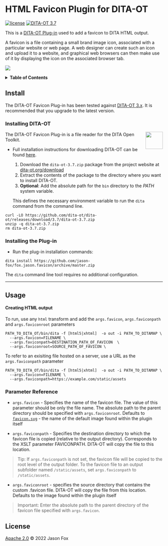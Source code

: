 # HTML Favicon Plugin for DITA-OT

[![license](https://img.shields.io/github/license/jason-fox/fox.jason.favicon.svg)](http://www.apache.org/licenses/LICENSE-2.0)
[![DITA-OT 3.7](https://img.shields.io/badge/DITA--OT-3.7-blue.svg)](http://www.dita-ot.org/3.7)

This is a [DITA-OT Plug-in](https://www.dita-ot.org/plugins) used to add a favicon to DITA HTML output.

A favicon is a file containing a small brand image icon, associated with a particular website or web page.  A web designer can create such an icon and 
upload it to a website, and graphical web browsers can then make use of it by displaying the icon on the associated browser tab.

![](https://jason-fox.github.io/fox.jason.favicon/favicon.png)

<details>
<summary><strong>Table of Contents</strong></summary>

-   [Background](#background)
-   [Install](#install)
    -   [Installing DITA-OT](#installing-dita-ot)
    -   [Installing the Plug-in](#installing-the-plug-in)
-   [Usage](#usage)
-   [License](#license)

</details>

## Install

The DITA-OT Favicon Plug-in  has been tested against [DITA-OT 3.x](http://www.dita-ot.org/download). It is recommended
that you upgrade to the latest version.

### Installing DITA-OT

<a href="https://www.dita-ot.org"><img src="https://www.dita-ot.org/images/dita-ot-logo.svg" align="right" height="55"></a>

The DITA-OT Favicon Plug-in  is a file reader for the DITA Open Toolkit.

-   Full installation instructions for downloading DITA-OT can be found
    [here](https://www.dita-ot.org/3.7/topics/installing-client.html).

    1.  Download the `dita-ot-3.7.zip` package from the project website at
        [dita-ot.org/download](https://www.dita-ot.org/download)
    2.  Extract the contents of the package to the directory where you want to install DITA-OT.
    3.  **Optional**: Add the absolute path for the `bin` directory to the _PATH_ system variable.

    This defines the necessary environment variable to run the `dita` command from the command line.

```console
curl -LO https://github.com/dita-ot/dita-ot/releases/download/3.7/dita-ot-3.7.zip
unzip -q dita-ot-3.7.zip
rm dita-ot-3.7.zip
```

### Installing the Plug-in

-   Run the plug-in installation commands:

```console
dita install https://github.com/jason-fox/fox.jason.favicon/archive/master.zip
```

The `dita` command line tool requires no additional configuration.

---


## Usage


#### Creating HTML output

To run, use any `html` transform and add the `args.favicon`, `args.faviconpath` and `args.faviconroot` parameters

```console
PATH_TO_DITA_OT/bin/dita -f [html5|xhtml]  -o out -i PATH_TO_DITAMAP \
  --args.favicon=FILENAME \
  --args.faviconpath=DESTINATION_PATH_OF_FAVICON  \
  --args.faviconroot=SOURCE_PATH_OF_FAVICON \
```

To refer to an exisiting file hosted on a server, use a URL as the `args.faviconpath` parameter

```console
PATH_TO_DITA_OT/bin/dita -f [html5|xhtml]  -o out -i PATH_TO_DITAMAP \
  --args.favicon=FILENAME \
  --args.faviconpath=https://example.com/static/assets
```


### Parameter Reference

-  `args.favicon` - Specifies the name of the favicon file. The value of this parameter should be only the file name. The absolute path to the parent directory should be specified with `args.faviconroot`. Defaults to [`favicon.svg`](/includes/favicon.svg) - the name of the default image found within the plugin itself

-  `args.faviconpath` - Specifies the destination directory to which the favicon file is copied (relative to the output directory). Corresponds to the XSLT parameter FAVICONPATH. DITA-OT will copy the file to this location.

> Tip: If `args.faviconpath` is not set, the favicon file will be copied to the root level of the 
> output folder. To the favicon file to an output subfolder named `/static/assets`, set 
> `args.faviconpath` to `/static/assets`.

- `args.faviconroot` - specifies the source directory that contains the custom .favicon file.
DITA-OT will copy the file from this location. Defaults to the image found within the plugin itself

> Important: Enter the absolute path to the parent directory of the favicon file specified with 
> `args.favicon`.

## License

[Apache 2.0](LICENSE) © 2022 Jason Fox
